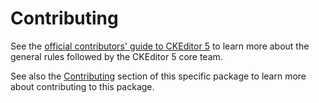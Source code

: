 Contributing
========================================

See the [official contributors' guide to CKEditor 5](https://ckeditor.com/docs/ckeditor5/latest/framework/guides/contributing/contributing.html) to learn more about the general rules followed by the CKEditor 5 core team.

See also the [Contributing](https://github.com/ckeditor/ckeditor5-react#contributing) section of this specific package to learn more about contributing to this package.
